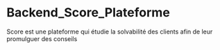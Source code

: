 # Backend_Score_Plateforme
Score est une plateforme qui étudie la solvabilité des clients afin de leur promulguer des conseils
